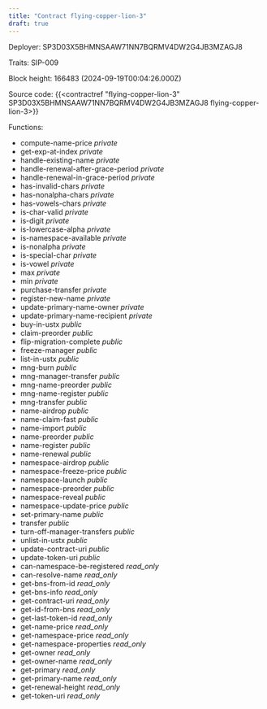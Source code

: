 ```yaml
---
title: "Contract flying-copper-lion-3"
draft: true
---
```

Deployer: SP3D03X5BHMNSAAW71NN7BQRMV4DW2G4JB3MZAGJ8

Traits:
SIP-009 



Block height: 166483 (2024-09-19T00:04:26.000Z)

Source code: {{<contractref "flying-copper-lion-3" SP3D03X5BHMNSAAW71NN7BQRMV4DW2G4JB3MZAGJ8 flying-copper-lion-3>}}

Functions:

* compute-name-price _private_
* get-exp-at-index _private_
* handle-existing-name _private_
* handle-renewal-after-grace-period _private_
* handle-renewal-in-grace-period _private_
* has-invalid-chars _private_
* has-nonalpha-chars _private_
* has-vowels-chars _private_
* is-char-valid _private_
* is-digit _private_
* is-lowercase-alpha _private_
* is-namespace-available _private_
* is-nonalpha _private_
* is-special-char _private_
* is-vowel _private_
* max _private_
* min _private_
* purchase-transfer _private_
* register-new-name _private_
* update-primary-name-owner _private_
* update-primary-name-recipient _private_
* buy-in-ustx _public_
* claim-preorder _public_
* flip-migration-complete _public_
* freeze-manager _public_
* list-in-ustx _public_
* mng-burn _public_
* mng-manager-transfer _public_
* mng-name-preorder _public_
* mng-name-register _public_
* mng-transfer _public_
* name-airdrop _public_
* name-claim-fast _public_
* name-import _public_
* name-preorder _public_
* name-register _public_
* name-renewal _public_
* namespace-airdrop _public_
* namespace-freeze-price _public_
* namespace-launch _public_
* namespace-preorder _public_
* namespace-reveal _public_
* namespace-update-price _public_
* set-primary-name _public_
* transfer _public_
* turn-off-manager-transfers _public_
* unlist-in-ustx _public_
* update-contract-uri _public_
* update-token-uri _public_
* can-namespace-be-registered _read_only_
* can-resolve-name _read_only_
* get-bns-from-id _read_only_
* get-bns-info _read_only_
* get-contract-uri _read_only_
* get-id-from-bns _read_only_
* get-last-token-id _read_only_
* get-name-price _read_only_
* get-namespace-price _read_only_
* get-namespace-properties _read_only_
* get-owner _read_only_
* get-owner-name _read_only_
* get-primary _read_only_
* get-primary-name _read_only_
* get-renewal-height _read_only_
* get-token-uri _read_only_
